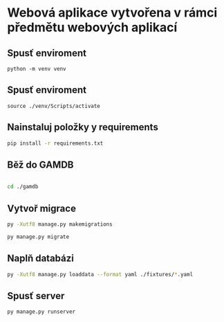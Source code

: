 # Webová aplikace vytvořena v rámci předmětu webových aplikací



## Spusť enviroment

```git bash
python -m venv venv
```


## Spusť enviroment

```git bash
source ./venv/Scripts/activate
```

## Nainstaluj položky y requirements

```Bash
pip install -r requirements.txt
```


## Běž do GAMDB

```Bash

cd ./gamdb
```



## Vytvoř migrace

```Bash
py -Xutf8 manage.py makemigrations
```
```Bash
py manage.py migrate
```

## Naplň databázi

```Bash
py -Xutf8 manage.py loaddata --format yaml ./fixtures/*.yaml
```



## Spusť server

```Bash
py manage.py runserver
```
